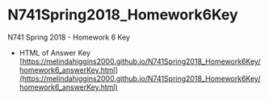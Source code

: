 # N741Spring2018_Homework6Key

N741 Spring 2018 - Homework 6 Key

* HTML of Answer Key [https://melindahiggins2000.github.io/N741Spring2018_Homework6Key/homework6_answerKey.html](https://melindahiggins2000.github.io/N741Spring2018_Homework6Key/homework6_answerKey.html)

